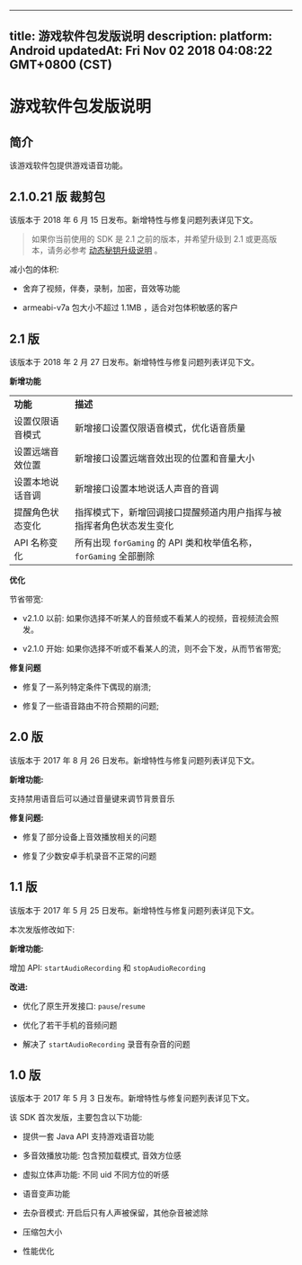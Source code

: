 
---
title: 游戏软件包发版说明
description: 
platform: Android
updatedAt: Fri Nov 02 2018 04:08:22 GMT+0800 (CST)
---
# 游戏软件包发版说明
## 简介

该游戏软件包提供游戏语音功能。

## 2.1.0.21 版 裁剪包 

该版本于 2018 年 6 月 15 日发布。新增特性与修复问题列表详见下文。

> 如果你当前使用的 SDK 是 2.1 之前的版本，并希望升级到 2.1 或更高版本，请务必参考 [动态秘钥升级说明](../../cn/Agora%20Platform/token_migration.md) 。

减小包的体积:

-   舍弃了视频，伴奏，录制，加密，音效等功能

-   armeabi-v7a 包大小不超过 1.1MB ，适合对包体积敏感的客户


## 2.1 版

该版本于 2018 年 2 月 27 日发布。新增特性与修复问题列表详见下文。

**新增功能**

<table>
<colgroup>
<col/>
<col/>
</colgroup>
<tbody>
<tr><td><strong>功能</strong></td>
<td><strong>描述</strong></td>
</tr>
<tr><td>设置仅限语音模式</td>
<td>新增接口设置仅限语音模式，优化语音质量</td>
</tr>
<tr><td>设置远端音效位置</td>
<td>新增接口设置远端音效出现的位置和音量大小</td>
</tr>
<tr><td>设置本地说话音调</td>
<td>新增接口设置本地说话人声音的音调</td>
</tr>
<tr><td>提醒角色状态变化</td>
<td>指挥模式下，新增回调接口提醒频道内用户指挥与被指挥者角色状态发生变化</td>
</tr>
<tr><td>API 名称变化</td>
<td>所有出现 <code>forGaming</code> 的 API 类和枚举值名称，<code>forGaming</code> 全部删除</td>
</tr>
</tbody>
</table>



**优化**

节省带宽:

-   v2.1.0 以前: 如果你选择不听某人的音频或不看某人的视频，音视频流会照发。

-   v2.1.0 开始: 如果你选择不听或不看某人的流，则不会下发，从而节省带宽;


**修复问题**

-   修复了一系列特定条件下偶现的崩溃;

-   修复了一些语音路由不符合预期的问题;


## 2.0 版

该版本于 2017 年 8 月 26 日发布。新增特性与修复问题列表详见下文。


**新增功能:**

支持禁用语音后可以通过音量键来调节背景音乐

**修复问题:**

-   修复了部分设备上音效播放相关的问题

-   修复了少数安卓手机录音不正常的问题


## 1.1 版

该版本于 2017 年 5 月 25 日发布。新增特性与修复问题列表详见下文。

本次发版修改如下:

**新增功能:**

增加 API: `startAudioRecording` 和 `stopAudioRecording`

**改进:**

-   优化了原生开发接口: `pause`/`resume`

-   优化了若干手机的音频问题

-   解决了 `startAudioRecording` 录音有杂音的问题


## 1.0 版

该版本于 2017 年 5 月 3 日发布。新增特性与修复问题列表详见下文。


该 SDK 首次发版，主要包含以下功能:

-   提供一套 Java API 支持游戏语音功能

-   多音效播放功能: 包含预加载模式, 音效方位感

-   虚拟立体声功能: 不同 uid 不同方位的听感

-   语音变声功能

-   去杂音模式: 开启后只有人声被保留，其他杂音被滤除

-   压缩包大小

-   性能优化



